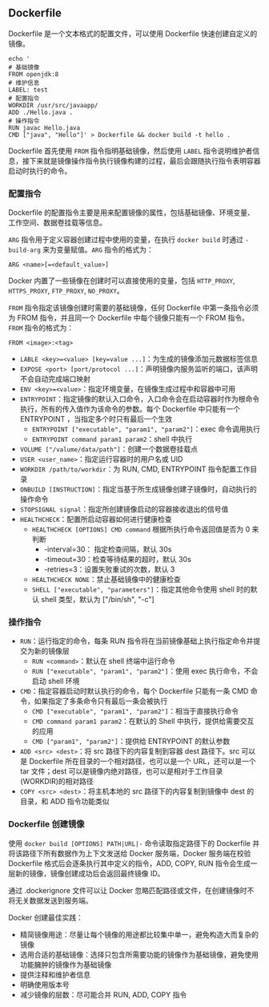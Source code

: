 ## Dockerfile

Dockerfile 是一个文本格式的配置文件，可以使用 Dockerfile 快速创建自定义的镜像。

```shell script
echo '
# 基础镜像
FROM openjdk:8
# 维护信息
LABEL: test
# 配置指令
WORKDIR /usr/src/javaapp/
ADD ./Hello.java .
# 操作指令
RUN javac Hello.java
CMD ["java", "Hello"]' > Dockerfile && docker build -t hello .
```
Dockerfile 首先使用 `FROM` 指令指明基础镜像，然后使用 `LABEL` 指令说明维护者信息，接下来就是镜像操作指令执行镜像构建的过程，最后会跟随执行指令表明容器启动时执行的命令。

### 配置指令

Dockerfile 的配置指令主要是用来配置镜像的属性，包括基础镜像、环境变量、工作空间、数据卷挂载等信息。

`ARG` 指令用于定义容器创建过程中使用的变量，在执行 `docker build` 时通过 `-build-arg` 来为变量赋值。`ARG` 指令的格式为：
```shell script
ARG <name>[=<default_value>]
```
Docker 内置了一些镜像在创建时可以直接使用的变量，包括 `HTTP_PROXY`, `HTTPS_PROXY`, `FTP_PROXY`, `NO_PROXY`。

`FROM` 指令指定该镜像创建时需要的基础镜像，任何 Dockerfile 中第一条指令必须为 FROM 指令，并且同一个 Dockerfile 中每个镜像只能有一个 FROM 指令。`FROM` 指令的格式为：
```shell script
FROM <image>:<tag>
```

- ```LABLE <key>=<value> [key=value ...]```：为生成的镜像添加元数据标签信息
- ```EXPOSE <port> [port/protocol ...]```：声明镜像内服务监听的端口，该声明不会自动完成端口映射
- ```ENV <key>=<value>```：指定环境变量，在镜像生成过程中和容器中可用
- ```ENTRYPOINT```：指定镜像的默认入口命令，入口命令会在启动容器时作为根命令执行，所有的传入值作为该命令的参数。每个 Dockerfile 中只能有一个 ENTRYPOINT ，当指定多个时只有最后一个生效
  - ```ENTRYPOINT ["executable", "param1", "param2"]```：exec 命令调用执行
  - ```ENTRYPOINT command param1 param2```：shell 中执行
- ```VOLUME ["/valume/data/path"]```：创建一个数据卷挂载点
- ```USER <user_name>```：指定运行容器时的用户名或 UID
- ```WORKDIR /path/to/workdir```：为 RUN, CMD, ENTRYPOINT 指令配置工作目录
- ```ONBUILD [INSTRUCTION]```：指定当基于所生成镜像创建子镜像时，自动执行的操作命令
- ```STOPSIGNAL signal```：指定所创建镜像启动的容器接收退出的信号值
- ```HEALTHCHECK```：配置所启动容器如何进行健康检查
  - ```HEALTHCHECK [OPTIONS] CMD command``` 根据所执行命令返回值是否为 0 来判断
    - -interval=30： 指定检查间隔，默认 30s
    - -timeout=30：检查等待结果的超时，默认 30s
    - -retries=3：设置失败重试的次数，默认 3
  - ```HEALTHCHECK NONE```：禁止基础镜像中的健康检查
  - ```SHELL ["executable", "parameters"]```：指定其他命令使用 shell 时的默认 shell 类型，默认为 ["/bin/sh", "-c"]
### 操作指令
- ```RUN```：运行指定的命令，每条 RUN 指令将在当前镜像基础上执行指定命令并提交为新的镜像层
  - ```RUN <command>```：默认在 shell 终端中运行命令
  - ```RUN ["executable", "param1", "param2"]```：使用 exec 执行命令，不会启动 shell 环境
- ```CMD```：指定容器启动时默认执行的命令，每个 Dockerfile 只能有一条 CMD 命令，如果指定了多条命令只有最后一条会被执行
  - ```CMD ["executable", "param1", "param2"]```：相当于直接执行命令
  - ```CMD command param1 param2```：在默认的 Shell 中执行，提供给需要交互的应用
  - ```CMD ["param1", "param2"]```：提供给 ENTRYPOINT 的默认参数
- ```ADD <src> <dest>```：将 src 路径下的内容复制到容器 dest 路径下。src 可以是 Dockerfile 所在目录的一个相对路径，也可以是一个 URL，还可以是一个 tar 文件；dest 可以是镜像内绝对路径，也可以是相对于工作目录(WORKDIR)的相对路径
- ```COPY <src> <dest>```：将主机本地的 src 路径下的内容复制到镜像中 dest 的目录，和 ADD 指令功能类似

### Dockerfile 创建镜像
使用 ```docker build [OPTIONS] PATH|URL|-``` 命令读取指定路径下的 Dockerfile 并将该路径下所有数据作为上下文发送给 Docker 服务端，Docker 服务端在校验 Dockerfile 格式后会逐条执行其中定义的指令，ADD, COPY, RUN 指令会生成一层新的镜像，镜像创建成功后会返回最终镜像 ID。

通过 .dockerignore 文件可以让 Docker 忽略匹配路径或文件，在创建镜像时不将无关数据发送到服务端。

Docker 创建最佳实践：
- 精简镜像用途：尽量让每个镜像的用途都比较集中单一，避免构造大而复杂的镜像
- 选用合适的基础镜像：选择只包含所需要功能的镜像作为基础镜像，避免使用功能臃肿的镜像作为基础镜像
- 提供注释和维护者信息
- 明确使用版本号
- 减少镜像的层数：尽可能合并 RUN, ADD, COPY 指令
